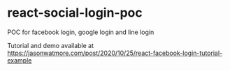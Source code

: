 # react-social-login-poc

POC for facebook login, google login and line login

Tutorial and demo available at https://jasonwatmore.com/post/2020/10/25/react-facebook-login-tutorial-example